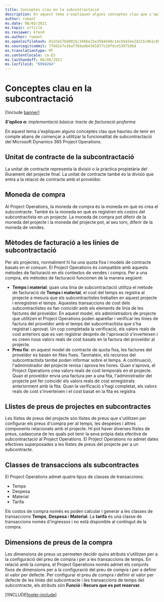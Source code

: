 ```yaml
---
title: Conceptes clau en la subcontractació
description: En aquest tema s'expliquen alguns conceptes clau que s'apliquen a la subcontractació del Microsoft Dynamics 365 Project Operations.
author: rumant
ms.date: 08/03/2021
ms.topic: article
ms.reviewer: kfend
ms.author: rumant
ms.openlocfilehash: 01d2e57b99015c346be15e3504440c14cb9a54e24215c0b1c052c5112f4b940a
ms.sourcegitcommit: 7f8d1e7a16af769adb43d1877c28fdce53975db8
ms.translationtype: MT
ms.contentlocale: ca-ES
ms.lasthandoff: 08/06/2021
ms.locfileid: "6994264"
---
```

# <a name="key-concepts-in-subcontracting"></a>Conceptes clau en la subcontractació

[!include [banner](../../includes/dataverse-preview.md)]

_**S'aplica a:** implementació bàsica: tracte de facturació proforma_

En aquest tema s'expliquen alguns conceptes clau que hauríeu de tenir en compte abans de començar a utilitzar la funcionalitat de subcontractació del Microsoft Dynamics 365 Project Operations.

## <a name="contracting-unit-on-the-subcontract"></a>Unitat de contracte de la subcontractació

La unitat de contracte representa la divisió o la pràctica propietària del lliurament del projecte final. La unitat de contracte també és la divisió que entra a la relació de contracte amb el proveïdor.

## <a name="purchase-currency"></a>Moneda de compra

Al Project Operations, la moneda de compra és la moneda en què es crea el subcontracte. També és la moneda en què es registren els costos del subcontractista en un projecte. La moneda de compra pot diferir de la moneda del projecte i la moneda del projecte pot, al seu torn, diferir de la moneda de vendes.

## <a name="billing-methods-on-subcontract-lines"></a>Mètodes de facturació a les línies de subcontractació

Per als projectes, normalment hi ha una quota fixa i models de contracte basats en el consum. El Project Operations és compatible amb aquests mètodes de facturació en els contextos de vendes i compra. Per a una compra, els mètodes de facturació funcionen de la manera següent:

- **Temps i material**: quan una línia de subcontractació utilitza el mètode de facturació de **Temps i material**, el cost del temps es registra al projecte a mesura que els subcontractistes treballen en aquest projecte i enregistren el temps. Aquestes transaccions de cost dels subcontractistes es fan coincidir amb els elements de línia de les factures del proveïdor. En aquest model, els administradors de projecte que utilitzen el Project Operations poden aparellar i verificar les línies de factura del proveïdor amb el temps del subcontractista que s'ha registrat i aprovat. Un cop completada la verificació, els valors reals de cost anteriors que es van registrar després de l'aprovació s'inverteixen i es creen nous valors reals de cost basats en la factura del proveïdor al projecte.
- **Preu fix**: en aquest model de contracte de quota fixa, les factures del proveïdor es basen en fites fixes. Tanmateix, els recursos del subcontractista també poden informar sobre el temps. A continuació, l'administrador del projecte revisa i aprova les hores. Quan s'aprova, el Project Operations crea valors reals de cost temporals en el projecte. Quan el proveïdor envia una factura per a una fita, l'administrador del projecte pot fer coincidir els valors reals de cost enregistrats anteriorment amb la fita. Quan la verificació s'hagi completat, els valors reals de cost s'inverteixen i el cost basat en la fita es registra.

## <a name="project-price-lists-on-subcontracts"></a>Llistes de preus de projectes en subcontractes

Les llistes de preus del projecte són llistes de preus que s'utilitzen per configurar els preus d'compra per al temps, les despeses i altres components relacionats amb el projecte. Hi pot haver diverses llistes de preus, cadascuna de les quals pot tenir la seva pròpia data efectiva de subcontractació al Project Operations. El Project Operations no admet dates efectives superposades a les llistes de preus del projecte per a un subcontracte.

## <a name="transaction-classes-on-subcontracts"></a>Classes de transaccions als subcontractes

El Project Operations admet quatre tipus de classes de transaccions:

- Temps
- Despesa
- Material
- Tarifa

Els costos de compra només es poden calcular i generar a les classes de transaccions **Temps**, **Despesa** i **Material**. La **tarifa** és una classe de transaccions només d'ingressos i no està disponible al contingut de la compra.

## <a name="purchase-pricing-dimensions"></a>Dimensions de preus de la compra

Les dimensions de preus us permeten decidir quins atributs s'utilitzen per a la configuració del preu de compra i per a les transaccions de temps. En relació amb la compra, el Project Operations només admet els conjunts fixos de dimensions per a la configuració del preu de compra i per a definir el valor per defecte. Per configurar el preu de compra i definir el valor per defecte de les línies del subcontracte i les transaccions de temps del subcontracte, els atributs són **Funció** i **Recurs que es pot reservar**.

[!INCLUDE[footer-include](../../includes/footer-banner.md)]
